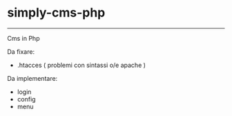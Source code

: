 # simply-cms-php
--------------------------------
Cms in Php

Da fixare:
- .htacces ( problemi con sintassi o/e apache )

Da implementare: 
- login
- config
- menu
